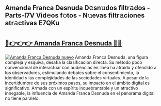 ## Amanda Franca Desnuda D𝚎sn𝚞dos filtr𝚊dos - Parts-l7V Vid𝚎os f𝚘tos - N𝚞evas filtr𝚊ciones atr𝚊ctivas E7QKu

# <h2><a href="http://mb0fyx.tromn.icu/?c=Amanda+Franca+Desnuda">🔗👉👉👉 Amanda Franca Desnuda 🔗🔗</a></h2>

[![Amanda Franca Desnuda nuevo](https://i.imgur.com/pEAQMta.gif)](http://mb0fyx.tromn.icu/?c=Amanda+Franca+Desnuda)
Amanda Franca Desnuda, una figura compleja y esquiva, desafía la clasificación directa. Su método poco convencional de interactuar con audiencias en línea ha atraído y ofendido a los observadores, estimulando debates sobre el consentimiento, la identidad y las complejidades de las sociedades virtuales. A pesar de la incertidumbre de sus próximos pasos, su impacto en el ámbito digital es significativo. Armada con un espíritu inquebrantable y un atractivo innegable, la influencia de Amanda Franca Desnuda en el panorama digital no tiene paralelo.
